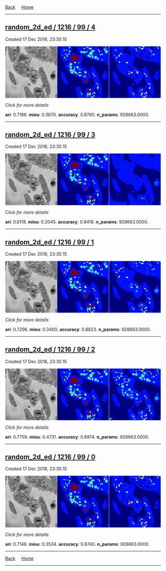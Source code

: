 
[Back](..)&nbsp;&nbsp;&nbsp;&nbsp;&nbsp;[Home](https://leapmanlab.github.io/snapshots)

---

<div class="summary"><a href="4"><h2>random_2d_ed / 1216 / 99 / 4</h2></a><p>Created 17 Dec 2018, 23:35:15
</p><a href="4"><img src="4/media/summary.png" align="center"></a><p>
<i>Click for more details</i>
</p></div>

**ari**: 0.7166. **miou**: 0.3670. **accuracy**: 0.8760. **n_params**: 928663.0000. 

---

<div class="summary"><a href="3"><h2>random_2d_ed / 1216 / 99 / 3</h2></a><p>Created 17 Dec 2018, 23:35:15
</p><a href="3"><img src="3/media/summary.png" align="center"></a><p>
<i>Click for more details</i>
</p></div>

**ari**: 0.6118. **miou**: 0.2045. **accuracy**: 0.8416. **n_params**: 928663.0000. 

---

<div class="summary"><a href="1"><h2>random_2d_ed / 1216 / 99 / 1</h2></a><p>Created 17 Dec 2018, 23:35:15
</p><a href="1"><img src="1/media/summary.png" align="center"></a><p>
<i>Click for more details</i>
</p></div>

**ari**: 0.7296. **miou**: 0.3400. **accuracy**: 0.8823. **n_params**: 928663.0000. 

---

<div class="summary"><a href="2"><h2>random_2d_ed / 1216 / 99 / 2</h2></a><p>Created 17 Dec 2018, 23:35:15
</p><a href="2"><img src="2/media/summary.png" align="center"></a><p>
<i>Click for more details</i>
</p></div>

**ari**: 0.7759. **miou**: 0.4731. **accuracy**: 0.8974. **n_params**: 928663.0000. 

---

<div class="summary"><a href="0"><h2>random_2d_ed / 1216 / 99 / 0</h2></a><p>Created 17 Dec 2018, 23:35:15
</p><a href="0"><img src="0/media/summary.png" align="center"></a><p>
<i>Click for more details</i>
</p></div>

**ari**: 0.7146. **miou**: 0.3534. **accuracy**: 0.8740. **n_params**: 928663.0000. 

---

[Back](..)&nbsp;&nbsp;&nbsp;&nbsp;&nbsp;[Home](https://leapmanlab.github.io/snapshots)

---